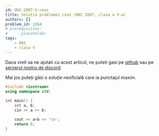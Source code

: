 ```yaml
---
id: ONI-2007-V-ceas
title: Soluția problemei ceas (ONI 2007, clasa a V-a)
authors: []
problem_id: 1264
# prerequisites:
#    - placeholder
tags:
    - ONI
    - clasa V
---
```


Daca vreti sa ne ajutati cu acest articol, ne puteti gasi pe [github](https://github.com/roalgo-discord/arhiva-educationala) sau pe [serverul nostru de discord](https://discord.gg/vdDRSmg3fC)

Mai jos puteți găsi o soluție neoficială care ia punctajul maxim.

```cpp
#include <iostream>
using namespace std;
 
int main() {
    int a, b;
    cin >> a >> b;

    cout << a+b << '\n';
    return 0;
}
